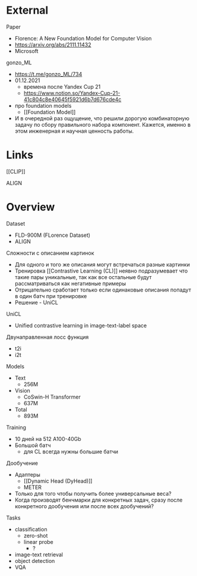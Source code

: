 
# External

Paper
- Florence: A New Foundation Model for Computer Vision
- https://arxiv.org/abs/2111.11432
- Microsoft

gonzo_ML
- https://t.me/gonzo_ML/734
- 01.12.2021
	- времена после Yandex Cup 21
	- https://www.notion.so/Yandex-Cup-21-41c804c8e40645f5921d6b7d676cde4c
- про foundation models
	- [[Foundation Model]]
- И в очередной раз ощущение, что решили дорогую комбинаторную задачу по сбору правильного набора компонент. Кажется, именно в этом инженерная и научная ценность работы.

# Links

[[CLIP]]

ALIGN

# Overview

Dataset
- FLD-900M (FLorence Dataset)
- ALIGN

Сложности с описанием картинок
- Для одного и того же описания могут встречаться разные картинки
- Тренировка [[Contrastive Learning (CL)]] неявно подразумевает что такие пары уникальные, так как все остальные будут рассматриваться как негативные примеры
- Отрицательно сработает только если одинаковые описания попадут в один батч при тренировке
- Решение - UniCL

UniCL
- Unified contrastive learning in image-text-label space

Двунаправленная лосс функция
- t2i
- i2t

Models
- Text
	- 256М
- Vision
	- CoSwin-H Transformer
	- 637М
- Total
	- 893М

Training
- 10 дней на 512 A100-40Gb
- Большой батч 
	- для CL всегда нужны большие батчи

Дообучение
- Адаптеры
	- [[Dynamic Head (DyHead)]]
	- METER
- Только для того чтобы получить более универсальные веса?
- Когда производят бенчмарки для конкретных задач, сразу после конкретного дообучения или после всех дообучений?


Tasks
- classification
	- zero-shot
	- linear probe
		- ?
- image-text retrieval
- object detection
- VQA